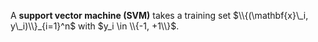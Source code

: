 A **support vector machine (SVM)** takes a training set $\\{(\mathbf{x}\_i, y\_i)\\}_{i=1}^n$ with $y_i \in \\{-1, +1\\}$.